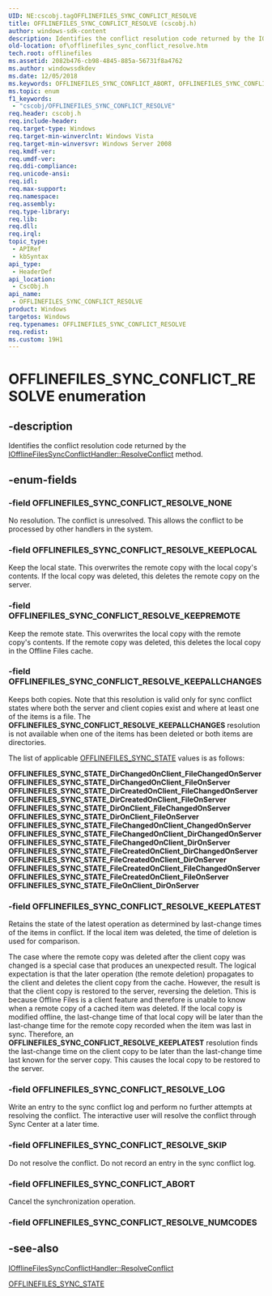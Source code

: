 ```yaml
---
UID: NE:cscobj.tagOFFLINEFILES_SYNC_CONFLICT_RESOLVE
title: OFFLINEFILES_SYNC_CONFLICT_RESOLVE (cscobj.h)
author: windows-sdk-content
description: Identifies the conflict resolution code returned by the IOfflineFilesSyncConflictHandler::ResolveConflict method.
old-location: of\offlinefiles_sync_conflict_resolve.htm
tech.root: offlinefiles
ms.assetid: 2082b476-cb98-4845-885a-56731f8a4762
ms.author: windowssdkdev
ms.date: 12/05/2018
ms.keywords: OFFLINEFILES_SYNC_CONFLICT_ABORT, OFFLINEFILES_SYNC_CONFLICT_RESOLVE, OFFLINEFILES_SYNC_CONFLICT_RESOLVE enumeration [Offline Files], OFFLINEFILES_SYNC_CONFLICT_RESOLVE_KEEPALLCHANGES, OFFLINEFILES_SYNC_CONFLICT_RESOLVE_KEEPLATEST, OFFLINEFILES_SYNC_CONFLICT_RESOLVE_KEEPLOCAL, OFFLINEFILES_SYNC_CONFLICT_RESOLVE_KEEPREMOTE, OFFLINEFILES_SYNC_CONFLICT_RESOLVE_LOG, OFFLINEFILES_SYNC_CONFLICT_RESOLVE_NONE, OFFLINEFILES_SYNC_CONFLICT_RESOLVE_SKIP, cscobj/OFFLINEFILES_SYNC_CONFLICT_ABORT, cscobj/OFFLINEFILES_SYNC_CONFLICT_RESOLVE, cscobj/OFFLINEFILES_SYNC_CONFLICT_RESOLVE_KEEPALLCHANGES, cscobj/OFFLINEFILES_SYNC_CONFLICT_RESOLVE_KEEPLATEST, cscobj/OFFLINEFILES_SYNC_CONFLICT_RESOLVE_KEEPLOCAL, cscobj/OFFLINEFILES_SYNC_CONFLICT_RESOLVE_KEEPREMOTE, cscobj/OFFLINEFILES_SYNC_CONFLICT_RESOLVE_LOG, cscobj/OFFLINEFILES_SYNC_CONFLICT_RESOLVE_NONE, cscobj/OFFLINEFILES_SYNC_CONFLICT_RESOLVE_SKIP, of.offlinefiles_sync_conflict_resolve
ms.topic: enum
f1_keywords: 
 - "cscobj/OFFLINEFILES_SYNC_CONFLICT_RESOLVE"
req.header: cscobj.h
req.include-header: 
req.target-type: Windows
req.target-min-winverclnt: Windows Vista
req.target-min-winversvr: Windows Server 2008
req.kmdf-ver: 
req.umdf-ver: 
req.ddi-compliance: 
req.unicode-ansi: 
req.idl: 
req.max-support: 
req.namespace: 
req.assembly: 
req.type-library: 
req.lib: 
req.dll: 
req.irql: 
topic_type:
 - APIRef
 - kbSyntax
api_type:
 - HeaderDef
api_location:
 - CscObj.h
api_name:
 - OFFLINEFILES_SYNC_CONFLICT_RESOLVE
product: Windows
targetos: Windows
req.typenames: OFFLINEFILES_SYNC_CONFLICT_RESOLVE
req.redist: 
ms.custom: 19H1
---
```


# OFFLINEFILES_SYNC_CONFLICT_RESOLVE enumeration


## -description


Identifies the conflict resolution code returned by the <a href="https://docs.microsoft.com/previous-versions/windows/desktop/api/cscobj/nf-cscobj-iofflinefilessyncconflicthandler-resolveconflict">IOfflineFilesSyncConflictHandler::ResolveConflict</a> method.


## -enum-fields




### -field OFFLINEFILES_SYNC_CONFLICT_RESOLVE_NONE

No resolution.  The conflict is unresolved.  This allows the conflict to be processed by other handlers in the system.


### -field OFFLINEFILES_SYNC_CONFLICT_RESOLVE_KEEPLOCAL

Keep the local state.  This overwrites the remote copy with the local copy's contents.  If the local copy was deleted, this deletes the remote copy on the server.


### -field OFFLINEFILES_SYNC_CONFLICT_RESOLVE_KEEPREMOTE

Keep the remote state.  This overwrites the local copy with the remote copy's contents.  If the remote copy was deleted, this deletes the local copy in the Offline Files cache.


### -field OFFLINEFILES_SYNC_CONFLICT_RESOLVE_KEEPALLCHANGES

Keeps both copies.  Note that this resolution is valid only for sync conflict states where both the server and client copies exist and where at least one of the items is a file.  The <b>OFFLINEFILES_SYNC_CONFLICT_RESOLVE_KEEPALLCHANGES</b> resolution is not available when one of the items has been deleted or both items are directories.

The list of applicable <a href="https://docs.microsoft.com/previous-versions/windows/desktop/api/cscobj/ne-cscobj-tagofflinefiles_sync_state">OFFLINEFILES_SYNC_STATE</a> values is as follows:

<b>OFFLINEFILES_SYNC_STATE_DirChangedOnClient_FileChangedOnServer</b>
<b>OFFLINEFILES_SYNC_STATE_DirChangedOnClient_FileOnServer</b>
<b>OFFLINEFILES_SYNC_STATE_DirCreatedOnClient_FileChangedOnServer</b>
<b>OFFLINEFILES_SYNC_STATE_DirCreatedOnClient_FileOnServer</b>
<b>OFFLINEFILES_SYNC_STATE_DirOnClient_FileChangedOnServer</b>
<b>OFFLINEFILES_SYNC_STATE_DirOnClient_FileOnServer</b>
<b>OFFLINEFILES_SYNC_STATE_FileChangedOnClient_ChangedOnServer</b>
<b>OFFLINEFILES_SYNC_STATE_FileChangedOnClient_DirChangedOnServer</b>
<b>OFFLINEFILES_SYNC_STATE_FileChangedOnClient_DirOnServer</b>
<b>OFFLINEFILES_SYNC_STATE_FileCreatedOnClient_DirChangedOnServer</b>
<b>OFFLINEFILES_SYNC_STATE_FileCreatedOnClient_DirOnServer</b>
<b>OFFLINEFILES_SYNC_STATE_FileCreatedOnClient_FileChangedOnServer</b>
<b>OFFLINEFILES_SYNC_STATE_FileCreatedOnClient_FileOnServer</b>
<b>OFFLINEFILES_SYNC_STATE_FileOnClient_DirOnServer</b>

### -field OFFLINEFILES_SYNC_CONFLICT_RESOLVE_KEEPLATEST

Retains the state of the latest operation as determined by last-change times of the items in conflict.  If the local item was deleted, the time of deletion is used for comparison.

The case where the remote copy was deleted after the client copy was changed is a special case that produces an unexpected result.  The logical expectation is that the later operation (the remote deletion) propagates to the client and deletes the client copy from the cache.  However, the result is that the client copy is restored to the server, reversing the deletion.  This is because Offline Files is a client feature and therefore is unable to know when a remote copy of a cached item was deleted.  If the local copy is modified offline, the last-change time of that local copy will be later than the last-change time for the remote copy recorded when the item was last in sync.  Therefore, an <b>OFFLINEFILES_SYNC_CONFLICT_RESOLVE_KEEPLATEST</b> resolution finds the last-change time on the client copy to be later than the last-change time last known for the server copy.  This causes the local copy to be restored to the server.  


### -field OFFLINEFILES_SYNC_CONFLICT_RESOLVE_LOG

Write an entry to the sync conflict log and perform no further attempts at resolving the conflict.  The interactive user will resolve the conflict through Sync Center at a later time.


### -field OFFLINEFILES_SYNC_CONFLICT_RESOLVE_SKIP

Do not resolve the conflict.  Do not record an entry in the sync conflict log.


### -field OFFLINEFILES_SYNC_CONFLICT_ABORT

Cancel the synchronization operation.


### -field OFFLINEFILES_SYNC_CONFLICT_RESOLVE_NUMCODES




## -see-also




<a href="https://docs.microsoft.com/previous-versions/windows/desktop/api/cscobj/nf-cscobj-iofflinefilessyncconflicthandler-resolveconflict">IOfflineFilesSyncConflictHandler::ResolveConflict</a>



<a href="https://docs.microsoft.com/previous-versions/windows/desktop/api/cscobj/ne-cscobj-tagofflinefiles_sync_state">OFFLINEFILES_SYNC_STATE</a>
 

 

